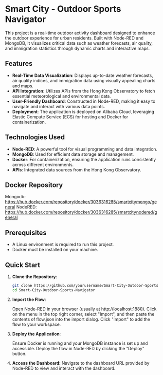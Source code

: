 # Smart City - Outdoor Sports Navigator

This project is a real-time outdoor activity dashboard designed to enhance the outdoor experience for urban residents. Built with Node-RED and MongoDB, it visualizes critical data such as weather forecasts, air quality, and immigration statistics through dynamic charts and interactive maps.

## Features

- **Real-Time Data Visualization**: Displays up-to-date weather forecasts, air quality indices, and immigration data using visually appealing charts and maps.
- **API Integration**: Utilizes APIs from the Hong Kong Observatory to fetch essential meteorological and environmental data.
- **User-Friendly Dashboard**: Constructed in Node-RED, making it easy to navigate and interact with various data points.
- **Deployment**: The application is deployed on Alibaba Cloud, leveraging Elastic Compute Service (ECS) for hosting and Docker for containerization.

## Technologies Used

- **Node-RED**: A powerful tool for visual programming and data integration.
- **MongoDB**: Used for efficient data storage and management.
- **Docker**: For containerization, ensuring the application runs consistently across different environments.
- **APIs**: Integrated data sources from the Hong Kong Observatory.

## Docker Repository
   Mongodb: https://hub.docker.com/repository/docker/3036316285/smartcitymongo/general
   NodeRED: https://hub.docker.com/repository/docker/3036316285/smartcitynodered/general

## Prerequisites

- A Linux environment is required to run this project.
- Docker must be installed on your machine.

## Quick Start

1. **Clone the Repository**:

   ```bash
   git clone https://github.com/yourusername/Smart-City-Outdoor-Sports-Navigator.git
   cd Smart-City-Outdoor-Sports-Navigator

2. **Import the Flow**:
   
    Open Node-RED in your browser (usually at http://localhost:1880).
    Click on the menu in the top right corner, select "Import", and then paste the contents of flow.json into the import dialog.
    Click "Import" to add the flow to your workspace.
   
3. **Deploy the Application**:
   
    Ensure Docker is running and your MongoDB instance is set up and accessible.
    Deploy the flow in Node-RED by clicking the "Deploy" button.
  
4. **Access the Dashboard**:
    Navigate to the dashboard URL provided by Node-RED to view and interact with the dashboard.
